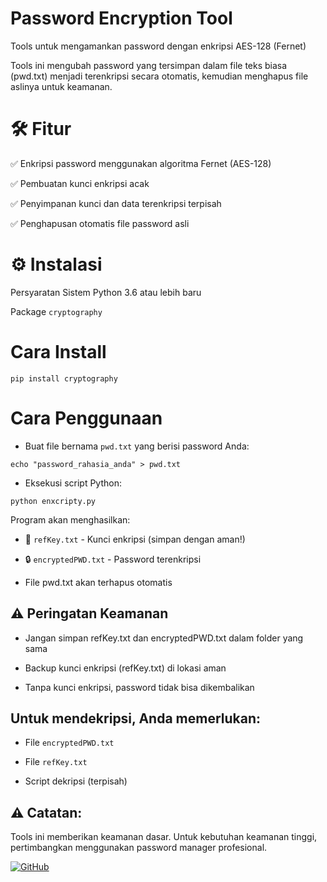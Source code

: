 # Password Encryption Tool
Tools untuk mengamankan password dengan enkripsi AES-128 (Fernet)

Tools ini mengubah password yang tersimpan dalam file teks biasa (pwd.txt) menjadi terenkripsi secara otomatis, kemudian menghapus file aslinya untuk keamanan.

# 🛠 Fitur
✅ Enkripsi password menggunakan algoritma Fernet (AES-128)

✅ Pembuatan kunci enkripsi acak

✅ Penyimpanan kunci dan data terenkripsi terpisah

✅ Penghapusan otomatis file password asli

# ⚙️ Instalasi
Persyaratan Sistem
Python 3.6 atau lebih baru

Package `cryptography`

# Cara Install
```console
pip install cryptography
```
# Cara Penggunaan

* Buat file bernama `pwd.txt` yang berisi password Anda:
```console
echo "password_rahasia_anda" > pwd.txt
```
* Eksekusi script Python:
```console
python enxcripty.py
```
Program akan menghasilkan:

* 🔑 `refKey.txt` - Kunci enkripsi (simpan dengan aman!)

* 🔒 `encryptedPWD.txt` - Password terenkripsi

* File pwd.txt akan terhapus otomatis

## ⚠️ Peringatan Keamanan
* Jangan simpan refKey.txt dan encryptedPWD.txt dalam folder yang sama

* Backup kunci enkripsi (refKey.txt) di lokasi aman

* Tanpa kunci enkripsi, password tidak bisa dikembalikan

## Untuk mendekripsi, Anda memerlukan:

* File `encryptedPWD.txt`

* File `refKey.txt`

* Script dekripsi (terpisah)

## ⚠️ Catatan:
Tools ini memberikan keamanan dasar. Untuk kebutuhan keamanan tinggi, pertimbangkan menggunakan password manager profesional.

[![GitHub](https://img.shields.io/badge/GitHub-View_Project-blue?logo=github)](https://github.com/hidayat-tanjung/enxcripty)

